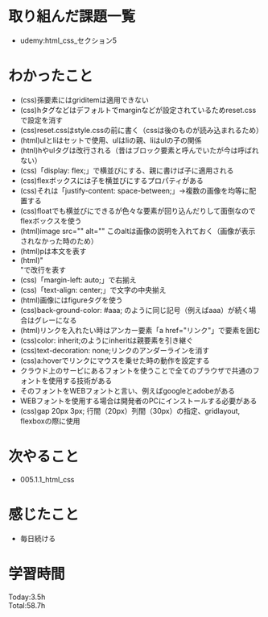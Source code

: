 # 取り組んだ課題一覧
- udemy:html_css_セクション5
# わかったこと
- (css)孫要素にはgriditemは適用できない
- (css)hタグなどはデフォルトでmarginなどが設定されているためreset.cssで設定を消す
- (css)reset.cssはstyle.cssの前に書く（cssは後のものが読み込まれるため）
- (html)ulとliはセットで使用、ulはliの親、liはulの子の関係
- (htnl)hやulタグは改行される（昔はブロック要素と呼んでいたが今は呼ばれない）
- (css)「display: flex;」で横並びにする、親に書けば子に適用される
- (css)flexボックスには子を横並びにするプロパティがある
- (css)それは「justify-content: space-between;」→複数の画像を均等に配置する
- (css)floatでも横並びにできるが色々な要素が回り込んだりして面倒なのでflexボックスを使う
- (html)image src="" alt="" このaltは画像の説明を入れておく（画像が表示されなかった時のため）
- (html)pは本文を表す
- (html)"<br>"で改行を表す
- (css)「margin-left: auto;」で右揃え
- (css)「text-align: center;」で文字の中央揃え
- (html)画像にはfigureタグを使う
- (css)back-ground-color: #aaa; のように同じ記号（例えばaaa）が続く場合はグレーになる
- (html)リンクを入れたい時はアンカー要素「a href="リンク"」で要素を囲む
- (css)color: inherit;のようにinheritは親要素を引き継ぐ
- (css)text-decoration: none;リンクのアンダーラインを消す
- (css)a:hoverでリンクにマウスを乗せた時の動作を設定する
- クラウド上のサービにあるフォントを使うことで全てのブラウザで共通のフォントを使用する技術がある
- そのフォントをWEBフォントと言い、例えばgoogleとadobeがある
- WEBフォントを使用する場合は開発者のPCにインストールする必要がある
- (css)gap 20px 3px; 行間（20px）列間（30px）の指定、gridlayout, flexboxの際に使用
# 次やること
- 005.1.1_html_css
# 感じたこと
- 毎日続ける
# 学習時間
Today:3.5h  
Total:58.7h
